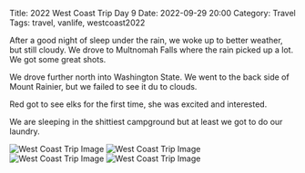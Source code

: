 Title: 2022 West Coast Trip Day 9
Date: 2022-09-29 20:00
Category: Travel
Tags: travel, vanlife, westcoast2022

After a good night of sleep under the rain, we woke up to better weather, but still cloudy. We drove to Multnomah Falls where the rain picked up a lot. We got some great shots. 

We drove further north into Washington State. We went to the back side of Mount Rainier, but we failed to see it du to clouds. 

Red got to see elks for the first time, she was excited and interested. 

We are sleeping in the shittiest campground but at least we got to do our laundry. 

![West Coast Trip Image]({static}/images/2022/westcoast2022-58.jpeg)
![West Coast Trip Image]({static}/images/2022/westcoast2022-59.jpeg)
![West Coast Trip Image]({static}/images/2022/westcoast2022-60.jpeg)
![West Coast Trip Image]({static}/images/2022/westcoast2022-61.jpeg)
